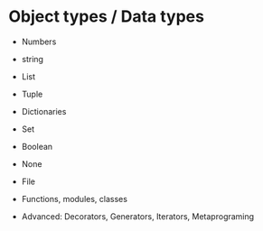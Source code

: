 # Object types / Data types

- Numbers 
- string
- List
- Tuple
- Dictionaries 
- Set
- Boolean
- None
- File

- Functions, modules, classes

- Advanced: Decorators, Generators, Iterators, Metaprograming